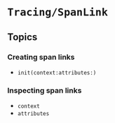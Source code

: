 # ``Tracing/SpanLink``

## Topics

### Creating span links

- ``init(context:attributes:)``

### Inspecting span links

- ``context``
- ``attributes``
